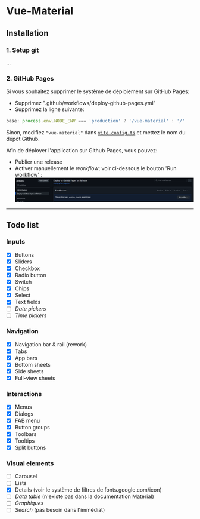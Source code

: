 # Vue-Material

## Installation

### 1. Setup git

...

### 2. GitHub Pages

Si vous souhaitez supprimer le système de déploiement sur GitHub Pages:

- Supprimez ".github/workflows/deploy-github-pages.yml"
- Supprimez la ligne suivante:

```ts
base: process.env.NODE_ENV === 'production' ? '/vue-material' : '/'
```

Sinon, modifiez `"vue-material"` dans [`vite.config.ts`](vite.config.ts) et mettez le nom du dépôt Github.

Afin de déployer l'application sur Github Pages, vous pouvez:

- Publier une release
- Activer manuellement le _workflow_; voir ci-dessous le bouton 'Run workflow' :
  ![deploy_pages_manual.png](doc-images/deploy_pages_manual.png)

---

## Todo list

### Inputs

- [x] Buttons
- [x] Sliders
- [x] Checkbox
- [x] Radio button
- [x] Switch
- [x] Chips
- [x] Select
- [x] Text fields
- [ ] _Date pickers_
- [ ] _Time pickers_

### Navigation

- [x] Navigation bar & rail (rework)
- [x] Tabs
- [x] App bars
- [x] Bottom sheets
- [x] Side sheets
- [x] Full-view sheets

### Interactions

- [x] Menus
- [x] Dialogs
- [x] FAB menu
- [x] Button groups
- [x] Toolbars
- [x] Tooltips
- [x] Split buttons

### Visual elements

- [ ] Carousel
- [ ] Lists
- [x] Details (voir le système de filtres de fonts.google.com/icon)
- [ ] _Data table_ (n'existe pas dans la documentation Material)
- [ ] _Graphiques_
- [ ] _Search_ (pas besoin dans l'immédiat)
